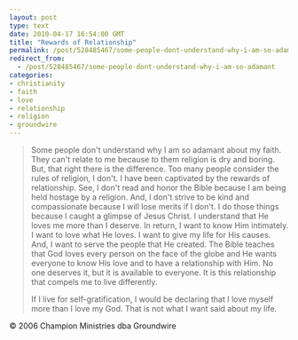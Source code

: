 ```yaml
---
layout: post
type: text
date: 2010-04-17 16:54:00 GMT
title: "Rewards of Relationship"
permalink: /post/528485467/some-people-dont-understand-why-i-am-so-adamant
redirect_from: 
  - /post/528485467/some-people-dont-understand-why-i-am-so-adamant
categories:
- christianity
- faith
- love
- relationship
- religion
- groundwire
---
```

<blockquote>
<p>Some people don't understand why I am so adamant about my faith. They can't relate to me because to them religion is dry and boring. But, that right there is the difference. Too many people consider the rules of religion, I don't. I have been captivated by the rewards of relationship. See, I don't read and honor the Bible because I am being held hostage by a religion. And, I don't strive to be kind and compassionate because I will lose merits if I don't. I do those things because I caught a glimpse of Jesus Christ. I understand that He loves me more than I deserve. In return, I want to know Him intimately. I want to love what He loves. I want to give my life for His causes. And, I want to serve the people that He created. The Bible teaches that God loves every person on the face of the globe and He wants everyone to know His love and to have a relationship with Him. No one deserves it, but it is available to everyone. It is this relationship that compels me to live differently.</p>
<p>If I live for self-gratification, I would be declaring that I love myself more than I love my God. That is not what I want said about my life.</p></blockquote>

© 2006 Champion Ministries dba Groundwire